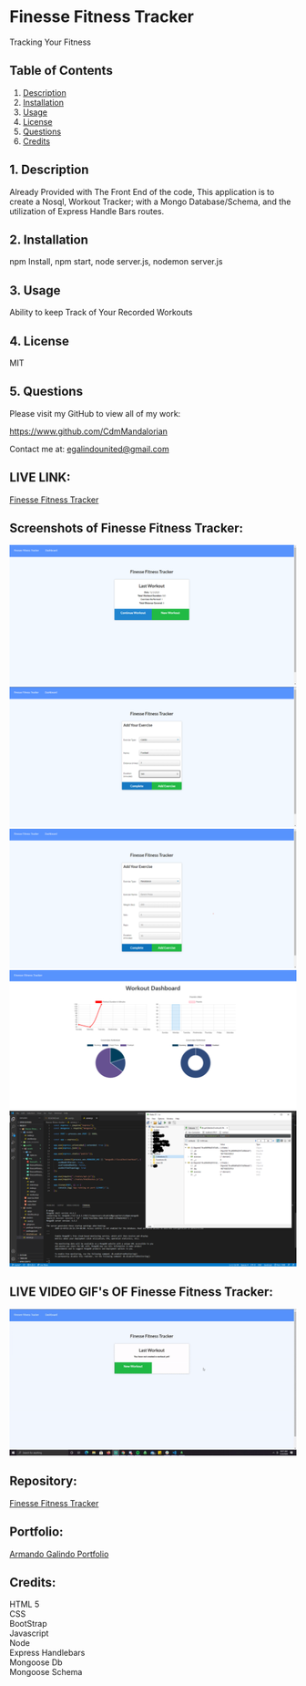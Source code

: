 # Finesse Fitness Tracker
Tracking Your Fitness

## Table of Contents
1. [ Description ](#desc)
2. [ Installation ](#install)
3. [ Usage ](#usage)
4. [ License ](#lic)
5. [ Questions](#questions)
6. [ Credits ](#credits)
    
<a name="desc"></a>
## 1. Description
Already Provided with The Front End of the code, This application is to create a Nosql, Workout Tracker; with a Mongo Database/Schema, and the utilization of Express Handle Bars routes.
    
<a name="install"></a>
## 2. Installation
npm Install, npm start, node server.js, nodemon server.js
    
<a name="usage"></a>
## 3. Usage
Ability to keep Track of Your Recorded Workouts
    
<a name="lic"></a>
## 4. License
MIT
 
<a name="quest"></a>
## 5. Questions
Please visit my GitHub to view all of my work:

https://www.github.com/CdmMandalorian 

Contact me at: egalindounited@gmail.com

## LIVE LINK: 
<a href="https://git.heroku.com/track-finesse-fitness.git">Finesse Fitness Tracker</a>


## Screenshots of Finesse Fitness Tracker:
<img src="./public/assets/img/finesseFitnessTrackerSS-1.png">
<img src="./public/assets/img/finesseFitnessTrackerSS-2.png">
<img src="./public/assets/img/finesseFitnessTrackerSS-3.png">
<img src="./public/assets/img/finesseFitnessTrackerSS-4.png">
<img src="./public/assets/img/finesseFitnessTrackerSS-5.png">

## LIVE VIDEO GIF's OF Finesse Fitness Tracker:
<img src="./public/assets/img/finesseFitnessTrackerLive.gif">


## Repository:  
[Finesse Fitness Tracker](https://github.com/CdmMandalorian/)  

  
## Portfolio:  
[Armando Galindo Portfolio](https://cdmmandalorian.github.io/Armando-E-Galindo-Portfolio/)

## Credits:    
HTML 5  
CSS    
BootStrap                      
Javascript                   
Node      
Express Handlebars   
Mongoose Db       
Mongoose Schema          
